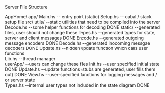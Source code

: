 Server File Structure

AppHome/
	app/
		Main.hs 		-- entry point (static)
	Setup.hs    		-- cabal / stack setup file
	src/
		utils/			--static utilities that need to be compiled into the server  			
			Decode.hs   --some helper functions for decoding									DONE
		static/         --generated files, user should not change these
			Types.hs	--generated types for state, server and client messages					DONE
			Encode.hs	--generated outgoing message encoders									DONE
			Decode.hs	--generated inocoming messgae decoders									DONE
			Update.hs   --hidden update function which calls user functions						
			Lib.hs		--thread manager 														
		userApp/		--users can change these files
			Init.hs		--user specified initial state											DONE
			Update.hs	--update functions (stubs are generated, user fills them out)			DONE
			View.hs		--user-specified functions for logging messages and / or server state	
			Types.hs    --internal user types not included in the state diagram					DONE